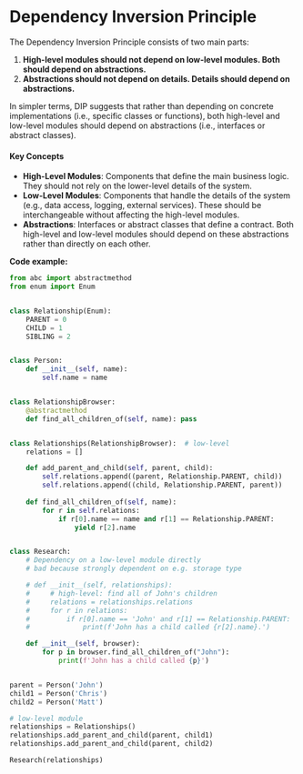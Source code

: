 # Dependency Inversion Principle

The Dependency Inversion Principle consists of two main parts:

1. **High-level modules should not depend on low-level modules. Both should depend on abstractions.**
2. **Abstractions should not depend on details. Details should depend on abstractions.**

In simpler terms, DIP suggests that rather than depending on concrete implementations (i.e., specific classes or functions), both high-level and low-level modules should depend on abstractions (i.e., interfaces or abstract classes).

#### Key Concepts

* **High-Level Modules**: Components that define the main business logic. They should not rely on the lower-level details of the system.
* **Low-Level Modules**: Components that handle the details of the system (e.g., data access, logging, external services). These should be interchangeable without affecting the high-level modules.
* **Abstractions**: Interfaces or abstract classes that define a contract. Both high-level and low-level modules should depend on these abstractions rather than directly on each other.

**Code example:**

```python
from abc import abstractmethod
from enum import Enum


class Relationship(Enum):
    PARENT = 0
    CHILD = 1
    SIBLING = 2


class Person:
    def __init__(self, name):
        self.name = name


class RelationshipBrowser:
    @abstractmethod
    def find_all_children_of(self, name): pass


class Relationships(RelationshipBrowser):  # low-level
    relations = []

    def add_parent_and_child(self, parent, child):
        self.relations.append((parent, Relationship.PARENT, child))
        self.relations.append((child, Relationship.PARENT, parent))
            
    def find_all_children_of(self, name):
        for r in self.relations:
            if r[0].name == name and r[1] == Relationship.PARENT:
                yield r[2].name


class Research:
    # Dependency on a low-level module directly
    # bad because strongly dependent on e.g. storage type

    # def __init__(self, relationships):
    #     # high-level: find all of John's children
    #     relations = relationships.relations
    #     for r in relations:
    #         if r[0].name == 'John' and r[1] == Relationship.PARENT:
    #             print(f'John has a child called {r[2].name}.')

    def __init__(self, browser):
        for p in browser.find_all_children_of("John"):
            print(f'John has a child called {p}')


parent = Person('John')
child1 = Person('Chris')
child2 = Person('Matt')

# low-level module
relationships = Relationships()
relationships.add_parent_and_child(parent, child1)
relationships.add_parent_and_child(parent, child2)

Research(relationships)
```
